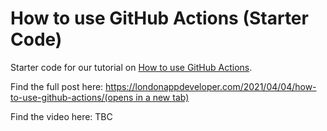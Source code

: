 # How to use GitHub Actions (Starter Code)

Starter code for our tutorial on [How to use GitHub Actions](https://londonappdeveloper.com/2021/04/04/how-to-use-github-actions/).

Find the full post here:
[https://londonappdeveloper.com/2021/04/04/how-to-use-github-actions/(opens in a new tab)](https://londonappdeveloper.com/2021/04/04/how-to-use-github-actions/)

Find the video here: TBC

